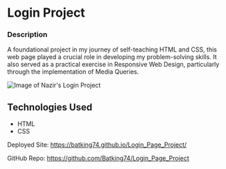 # Login Project

### Description
A foundational project in my journey of self-teaching HTML and CSS, this web page played a crucial role in developing my problem-solving skills. It also served as a practical exercise in Responsive Web Design, particularly through the implementation of Media Queries.

![Image of Nazir's Login Project](./Login_Project.png)


## Technologies Used
- HTML
- CSS

Deployed Site: https://batking74.github.io/Login_Page_Project/

GitHub Repo: https://github.com/Batking74/Login_Page_Project
